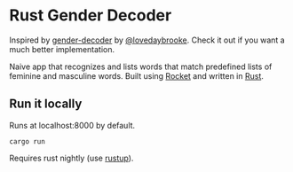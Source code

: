 # Rust Gender Decoder

Inspired by [gender-decoder][gender-decoder] by [@lovedaybrooke][lovedaybrooke]. Check it out if you want a much better implementation.

Naive app that recognizes and lists words that match predefined lists of feminine and masculine words. Built using [Rocket][rocket] and written in [Rust][rust].

## Run it locally

Runs at localhost:8000 by default.

```
cargo run
```

Requires rust nightly (use [rustup][rustup]).

[gender-decoder]: https://github.com/lovedaybrooke/gender-decoder
[lovedaybrooke]: https://github.com/lovedaybrooke
[rocket]: https://github.com/SergioBenitez/Rocket
[rust]: https://www.rust-lang.org/
[rustup]: https://www.rustup.rs/
